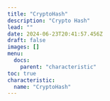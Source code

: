 ```yaml
---
title: "CryptoHash"
description: "Crypto Hash"
lead: ""
date: 2024-06-23T20:41:57.456Z
draft: false
images: []
menu:
  docs:
    parent: "characteristic"
toc: true
characteristic:
  name: "CryptoHash"
---
```

